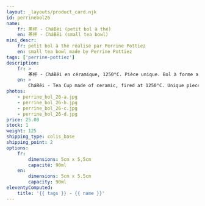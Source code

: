 ```yaml
---
layout: _layouts/product_card.njk
id: perrinebol26
name:
    fr: 茶杯 - CháBēi (petit bol à thé)
    en: 茶杯 - CháBēi (small tea bowl)
mini_descr:
    fr: petit bol à thé réalisé par Perrine Pottiez
    en: small tea bowl made by Perrine Pottiez
tags: ['perrine-pottiez']
description: 
    fr: >
        茶杯 - CháBēi en céramique, 1250°C. Pièce unique. Bol à forme allongée en technique de pinçage.
    en: >
        CháBēi - Tea Cup made of ceramic, fired at 1250°C. Unique piece. Elongated bowl crafted using pinching technique.
photos:
    - perrine_bol_26-a.jpg
    - perrine_bol_26-b.jpg
    - perrine_bol_26-c.jpg
    - perrine_bol_26-d.jpg
price: 25.00
stock: 1
weight: 125
shipping_type: colis_base
shipping_point: 2
options:
    fr:
        dimensions: 5cm x 5,5cm
        capacité: 90ml
    en:
        dimensions: 5cm x 5.5cm
        capacity: 90ml
eleventyComputed:
    title: '{{ tags }} - {{ name }}'
---
```


